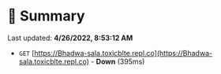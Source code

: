 # 📖 Summary
Last updated: **4/26/2022, 8:53:12 AM**

- `GET` [https://Bhadwa-sala.toxicblte.repl.co](https://Bhadwa-sala.toxicblte.repl.co) - **Down** (395ms)
